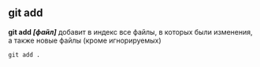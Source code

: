 ## git add

**git add *[файл]*** добавит в индекс все файлы, в которых были изменения, а также новые файлы (кроме игнорируемых)

```bash=
git add .
```